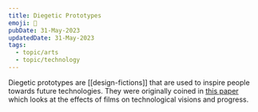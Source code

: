 ```yaml
---
title: Diegetic Prototypes
emoji: 🎨
pubDate: 31-May-2023
updatedDate: 31-May-2023
tags:
  - topic/arts
  - topic/technology
---
```


Diegetic prototypes are [[design-fictions]] that are used to inspire people towards future technologies. They were originally coined in [this paper](https://journals.sagepub.com/doi/10.1177/0306312709338325) which looks at the effects of films on technological visions and progress.